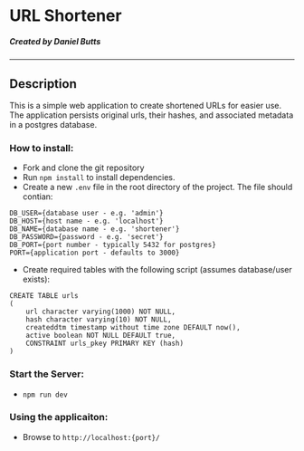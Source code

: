 # URL Shortener
##### Created by Daniel Butts
* * *

## Description
This is a simple web application to create shortened URLs for easier use. The application persists original urls, their hashes, and associated metadata in a postgres database.

### How to install:

* Fork and clone the git repository
* Run `npm install` to install dependencies.
* Create a new `.env` file in the root directory of the project. The file should contian:

```
DB_USER={database user - e.g. 'admin'}
DB_HOST={host name - e.g. 'localhost'}
DB_NAME={database name - e.g. 'shortener'}
DB_PASSWORD={password - e.g. 'secret'}
DB_PORT={port number - typically 5432 for postgres}
PORT={application port - defaults to 3000}
```
* Create required tables with the following script (assumes database/user exists):

```
CREATE TABLE urls
(
    url character varying(1000) NOT NULL,
    hash character varying(10) NOT NULL,
    createddtm timestamp without time zone DEFAULT now(),
    active boolean NOT NULL DEFAULT true,
    CONSTRAINT urls_pkey PRIMARY KEY (hash)
)
```

### Start the Server:
* ```npm run dev```

### Using the applicaiton:
* Browse to ```http://localhost:{port}/```
